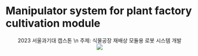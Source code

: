 # Manipulator system for plant factory cultivation module

<div align=center>
	2023 서울과기대 캡스톤 \n
	주제: 식물공장 재배상 모듈용 로봇 시스템 개발
</div>


<div align=center>
	<img src="https://img.shields.io/badge/python-blue?style=flat&logo=python&logoColor=white"/>
</div>
